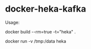 docker-heka-kafka
=================

Usage:

docker build --rm=true -t="heka" .

docker run -v /tmp:/data heka
